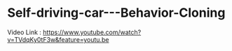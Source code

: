 # Self-driving-car---Behavior-Cloning

Video Link : https://www.youtube.com/watch?v=TVdqKy0tF3w&feature=youtu.be

